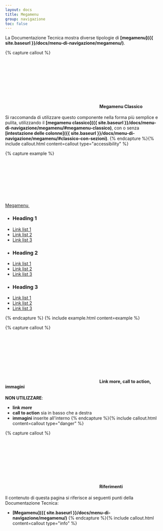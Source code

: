 ```yaml
---
layout: docs
title: Megamenu
group: navigazione
toc: false
---
```


La Documentazione Tecnica mostra diverse tipologie di **[megamenu]({{ site.baseurl }}/docs/menu-di-navigazione/megamenu/)**.  


{% capture callout %}
####  <svg class="icon icon-success icon-lg"><use xlink:href="{{ site.baseurl }}/dist/svg/sprites.svg#it-check-circle"></use></svg> Megamenu Classico
Si raccomanda di utilizzare questo componente nella forma più semplice e pulita, utilizzando il **[megamenu classico]({{ site.baseurl }}/docs/menu-di-navigazione/megamenu/#megamenu-classico)**, con o senza **[intestazione delle colonne]({{ site.baseurl }}/docs/menu-di-navigazione/megamenu/#classico-con-sezioni)**.
{% endcapture %}{% include callout.html content=callout type="accessibility" %}

{% capture example %}
<div class="nav-item dropdown megamenu">
  <a class="nav-link dropdown-toggle" href="#" data-bs-toggle="dropdown" aria-expanded="false">
    <span>Megamenu</span>
    <svg class="icon icon-xs">
      <use xlink:href="{{ site.baseurl }}/dist/svg/sprites.svg#it-expand"></use>
    </svg>
  </a>
  <div class="dropdown-menu">
    <div class="row">
      <div class="col-12 col-lg-4">
        <div class="link-list-wrapper">
          <ul class="link-list">
            <li>
              <h3 class="no_toc">Heading 1</h3>
            </li>
            <li><a class="list-item" href="#"><span>Link list 1 </span></a></li>
            <li><a class="list-item" href="#"><span>Link list 2 </span></a></li>
            <li><a class="list-item" href="#"><span>Link list 3 </span></a></li>
          </ul>
        </div>
      </div>
      <div class="col-12 col-lg-4">
        <div class="link-list-wrapper">
          <ul class="link-list">
            <li>
              <h3 class="no_toc">Heading 2</h3>
            </li>
            <li><a class="list-item" href="#"><span>Link list 1 </span></a></li>
            <li><a class="list-item" href="#"><span>Link list 2 </span></a></li>
            <li><a class="list-item" href="#"><span>Link list 3 </span></a></li>
          </ul>
        </div>
      </div>
      <div class="col-12 col-lg-4">
        <div class="link-list-wrapper">
          <ul class="link-list">
            <li>
              <h3 class="no_toc">Heading 3</h3>
            </li>
            <li><a class="list-item" href="#"><span>Link list 1 </span></a></li>
            <li><a class="list-item" href="#"><span>Link list 2 </span></a></li>
            <li><a class="list-item" href="#"><span>Link list 3</span></a></li>
          </ul>
        </div>
      </div>
    </div>
  </div>
</div>
{% endcapture %}
{% include example.html content=example %}


{% capture callout %}
####  <svg class="icon icon-danger icon-lg"><use xlink:href="{{ site.baseurl }}/dist/svg/sprites.svg#it-close-circle"></use></svg> Link more, call to action, immagini
**NON UTILIZZARE**:
- **link _more_**
- **call to action** sia in basso che a destra
- **immagini** inserite all'interno
{% endcapture %}{% include callout.html content=callout type="danger" %}


{% capture callout %}
####  <svg class="icon icon-info icon-lg"><use xlink:href="{{ site.baseurl }}/dist/svg/sprites.svg#it-info-circle"></use></svg> Riferimenti
Il contenuto di questa pagina si riferisce ai seguenti punti della Documentazione Tecnica:
- **[Megamenu]({{ site.baseurl }}/docs/menu-di-navigazione/megamenu/)**
{% endcapture %}{% include callout.html content=callout type="info" %}
